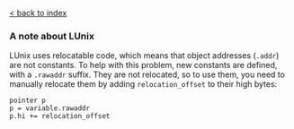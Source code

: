 [< back to index](../README.md)

### A note about LUnix

LUnix uses relocatable code, which means that object addresses (`.addr`) are not constants. 
To help with this problem, new constants are defined, with a `.rawaddr` suffix. 
They are not relocated, so to use them, you need to manually relocate them 
by adding `relocation_offset` to their high bytes:

    pointer p
    p = variable.rawaddr
    p.hi += relocation_offset
